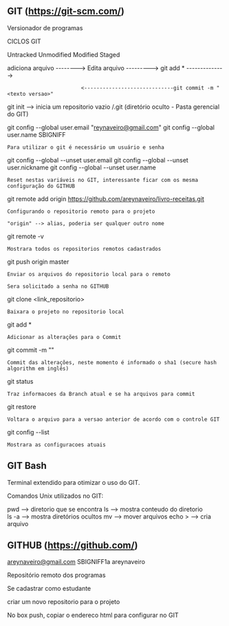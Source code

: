  GIT	(https://git-scm.com/)
 ------------------------------

Versionador de programas


CICLOS GIT

Untracked			Unmodified			Modified			Staged

adiciona arquivo -------->
					Edita arquivo --------->
										git add * -------------->

							<-----------------------------git commit -m "<texto versao>"
							
git init		--> inicia um repositorio vazio /.git (diretório oculto - Pasta gerencial do GIT)

	
git config --global user.email "reynaveiro@gmail.com"
git config --global user.name SBIGNIFF

	Para utilizar o git é necessário um usuário e senha
	
git config --global --unset user.email
git config --global --unset user.nickname
git config --global --unset user.name
	
	Reset nestas variáveis no GIT, interessante ficar com os mesma configuração do GITHUB
	
git remote add origin https://github.com/areynaveiro/livro-receitas.git	
	
	Configurando o repositorio remoto para o projeto

	"origin" --> alias, poderia ser qualquer outro nome
	
git remote -v

	Mostrara todos os repositorios remotos cadastrados
	
git push origin master

	Enviar os arquivos do repositorio local para o remoto
	
	Sera solicitado a senha no GITHUB


git clone <link_repositorio>

	Baixara o projeto no repositorio local
	
	
git add *

	Adicionar as alterações para o Commit
	
git commit -m "<texto versao>"

	Commit das alterações, neste momento é informado o sha1	(secure hash algorithm em inglês)
	
git status
		
	Traz informacoes da Branch atual e se ha arquivos para commit
	
git restore <nome arquivo>

	Voltara o arquivo para a versao anterior de acordo com o controle GIT

git config --list

	Mostrara as configuracoes atuais
	
GIT Bash
--------
Terminal extendido para otimizar o uso do GIT.

		
Comandos Unix utilizados no GIT:	
	
	
pwd				--> diretorio que se encontra
ls				--> mostra conteudo do diretorio	
ls -a 			--> mostra diretórios ocultos
mv 				--> mover arquivos
echo > <arquivo>--> cria arquivo
 


GITHUB (https://github.com/)
-----------------------------------------------------------------------------------------------------------------
areynaveiro@gmail.com
SBIGNIFF1a
areynaveiro

Repositório remoto dos programas

Se cadastrar como estudante

criar um novo repositorio para o projeto

No box push, copiar o endereco html para configurar no GIT


